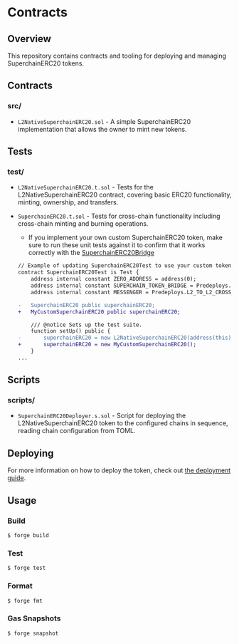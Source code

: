# Contracts

## Overview

This repository contains contracts and tooling for deploying and managing SuperchainERC20 tokens.

## Contracts

### src/

- `L2NativeSuperchainERC20.sol` - A simple SuperchainERC20 implementation that allows the owner to mint new tokens.

## Tests

### test/

- `L2NativeSuperchainERC20.t.sol` - Tests for the L2NativeSuperchainERC20 contract, covering basic ERC20 functionality, minting, ownership, and transfers.

- `SuperchainERC20.t.sol` - Tests for cross-chain functionality including cross-chain minting and burning operations.

  - If you implement your own custom SuperchainERC20 token, make sure to run these unit tests against it to confirm that it works correctly with the [SuperchainERC20Bridge](https://specs.optimism.io/interop/predeploys.html#superchainerc20bridge)

  ```diff
  // Example of updating SuperchainERC20Test to use your custom token implementation:
  contract SuperchainERC20Test is Test {
      address internal constant ZERO_ADDRESS = address(0);
      address internal constant SUPERCHAIN_TOKEN_BRIDGE = Predeploys.SUPERCHAIN_TOKEN_BRIDGE;
      address internal constant MESSENGER = Predeploys.L2_TO_L2_CROSS_DOMAIN_MESSENGER;

  -   SuperchainERC20 public superchainERC20;
  +   MyCustomSuperchainERC20 public superchainERC20;

      /// @notice Sets up the test suite.
      function setUp() public {
  -       superchainERC20 = new L2NativeSuperchainERC20(address(this), "Test", "TEST", 18);
  +       superchainERC20 = new MyCustomSuperchainERC20();
      }
  ...
  ```

## Scripts

### scripts/

- `SuperchainERC20Deployer.s.sol` - Script for deploying the L2NativeSuperchainERC20 token to the configured chains in sequence, reading chain configuration from TOML.

## Deploying

For more information on how to deploy the token, check out [the deployment guide](../../README.md#-deploying-superchainerc20s).

## Usage

### Build

```shell
$ forge build
```

### Test

```shell
$ forge test
```

### Format

```shell
$ forge fmt
```

### Gas Snapshots

```shell
$ forge snapshot
```
